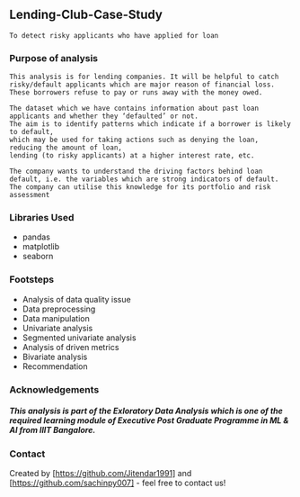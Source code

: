 ## Lending-Club-Case-Study
```
To detect risky applicants who have applied for loan
```

### Purpose of analysis
``` 
This analysis is for lending companies. It will be helpful to catch risky/default applicants which are major reason of financial loss. 
These borrowers refuse to pay or runs away with the money owed.

The dataset which we have contains information about past loan applicants and whether they ‘defaulted’ or not. 
The aim is to identify patterns which indicate if a borrower is likely to default, 
which may be used for taking actions such as denying the loan, reducing the amount of loan, 
lending (to risky applicants) at a higher interest rate, etc.

The company wants to understand the driving factors behind loan default, i.e. the variables which are strong indicators of default.
The company can utilise this knowledge for its portfolio and risk assessment

```

### Libraries Used
- pandas
- matplotlib
- seaborn

### Footsteps
- Analysis of data quality issue
- Data preprocessing
- Data manipulation
- Univariate analysis
- Segmented univariate analysis
- Analysis of driven metrics
- Bivariate analysis
- Recommendation

### Acknowledgements
##### This analysis is part of the Exloratory Data Analysis which is one of the required learning module of Executive Post Graduate Programme in ML & AI from IIIT Bangalore.

### Contact
Created by [https://github.com/Jitendar1991] and [https://github.com/sachinpy007] - feel free to contact us!


